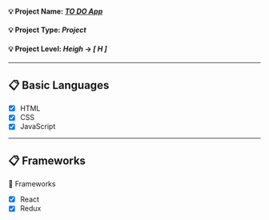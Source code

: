 #### :bulb: Project Name: [***TO DO App***](https://a7m3d000.github.io/H--TO-DO-App/)	
#### :bulb: Project Type: ***Project***	
#### :bulb: Project Level: ***Heigh*** -> ***[ H ]***	

---	

## :clipboard: Basic Languages	
 - [x] HTML	
 - [x] CSS	
 - [x] JavaScript	

---	

## :clipboard: Frameworks	
 :pushpin: Frameworks	
   - [x] React	
   - [x] Redux 
